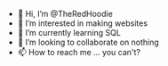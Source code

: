 - 👋 Hi, I’m @TheRedHoodie
- 👀 I’m interested in making websites 
- 🌱 I’m currently learning SQL
- 💞️ I’m looking to collaborate on nothing
- 📫 How to reach me ... you can't?

<!---
TheRedHoodie/TheRedHoodie is a ✨ special ✨ repository because its `README.md` (this file) appears on your GitHub profile.
You can click the Preview link to take a look at your changes.
--->
